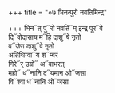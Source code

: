 +++
title = "०७ भिनत्पुरो नवतिमिन्द्र"

+++
भिन᳓त् पु᳓रो नवति᳓म् इन्द्र पूर᳓वे  
दि᳓वोदासाय म᳓हि दाशु᳓षे नृतो  
व᳓ज्रेण दाशु᳓षे नृतो  
अतिथिग्वा᳓य श᳓म्बरं  
गिरे᳓र् उग्रो᳓ अ᳓वाभरत्  
महो᳓ ध᳓नानि द᳓यमान ओ᳓जसा  
वि᳓श्वा ध᳓नानि ओ᳓जसा